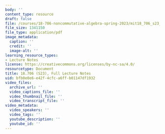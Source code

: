 ```yaml
---
body: ''
content_type: resource
draft: false
file: /courses/18-706-noncommutative-algebra-spring-2023/mit18_706_s23_full_lec.pdf
file_size: 1341150
file_type: application/pdf
image_metadata:
  caption: ''
  credit: ''
  image-alt: ''
learning_resource_types:
- Lecture Notes
license: https://creativecommons.org/licenses/by-nc-sa/4.0/
resourcetype: Document
title: 18.706 (S23), Full Lecture Notes
uid: bfb0e0e6-e42f-4cfc-a6ff-b01147df1932
video_files:
  archive_url: ''
  video_captions_file: ''
  video_thumbnail_file: ''
  video_transcript_file: ''
video_metadata:
  video_speakers: ''
  video_tags: ''
  youtube_description: ''
  youtube_id: ''
---
```

